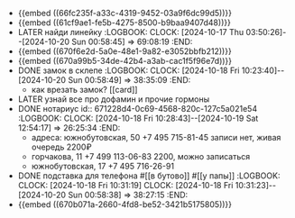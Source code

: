 - {{embed ((66fc235f-a33c-4319-9452-03a9f6dc99d5))}}
- {{embed ((61cf9ae1-fe5b-4275-8500-b9baa9407d48))}}
- LATER найди линейку
  :LOGBOOK:
  CLOCK: [2024-10-17 Thu 03:50:26]--[2024-10-20 Sun 00:58:45] =>  69:08:19
  :END:
- {{embed ((670f6e2d-5a0e-48e1-9a82-e3052bbfb212))}}
- {{embed ((670a99b5-34de-42b4-a3ab-cac1f5f96e7d))}}
- DONE замок в склепе
  :LOGBOOK:
  CLOCK: [2024-10-18 Fri 10:23:40]--[2024-10-20 Sun 00:58:49] =>  38:35:09
  :END:
	- как врезать замок? [[card]]
- LATER узнай все про дофамин и прочие гормоны
- DONE нотариус
  id:: 671228d4-0c69-4568-820c-127c5a021e54
  :LOGBOOK:
  CLOCK: [2024-10-18 Fri 10:28:43]--[2024-10-19 Sat 12:54:17] =>  26:25:34
  :END:
	- адреса:
	  южнобутовская, 50
	  +7 495 715-81-45
	  записи нет, живая очередь
	  2200₽
	- горчакова, 11
	  +7 499 113-06-83
	  2200, можно записаться
	- южнобутовская, 17
	  +7 495 716-26-91
- DONE подставка для телефона #[[в бутово]] #[[у папы]]
  :LOGBOOK:
  CLOCK: [2024-10-18 Fri 10:31:19]
  CLOCK: [2024-10-18 Fri 10:31:23]--[2024-10-20 Sun 00:58:38] =>  38:27:15
  :END:
- {{embed ((670b071a-2660-4fd8-be52-3421b5175805))}}